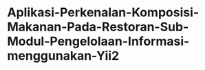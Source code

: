 # Aplikasi-Perkenalan-Komposisi-Makanan-Pada-Restoran-Sub-Modul-Pengelolaan-Informasi-menggunakan-Yii2